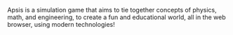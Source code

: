 Apsis is a simulation game that aims to tie together concepts of physics, math, and engineering, to create a fun and educational world, all in the web browser, using modern technologies!